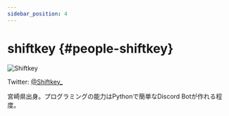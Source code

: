 ```yaml
---
sidebar_position: 4
---
```


# shiftkey {#people-shiftkey}

![Shiftkey](https://pbs.twimg.com/profile_images/1248539196198813697/i4xzEi7T_400x400.jpg)

Twitter: [@Shiftkey_](https://twitter.com/Shiftkey_ "Twitterアカウント")

宮崎県出身。プログラミングの能力はPythonで簡単なDiscord Botが作れる程度。
